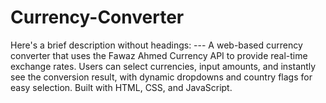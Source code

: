 # Currency-Converter
Here's a brief description without headings:  ---  A web-based currency converter that uses the Fawaz Ahmed Currency API to provide real-time exchange rates. Users can select currencies, input amounts, and instantly see the conversion result, with dynamic dropdowns and country flags for easy selection. Built with HTML, CSS, and JavaScript.
